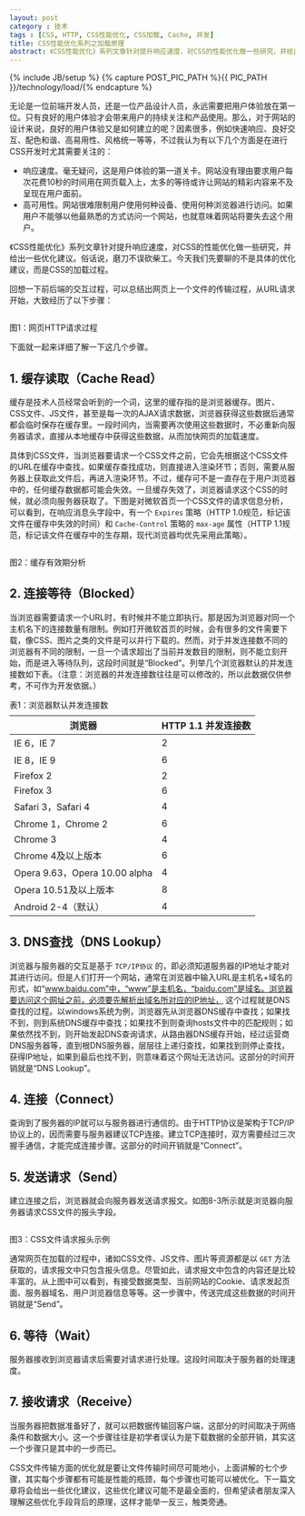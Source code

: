 ```yaml
---
layout: post
category : 技术
tags : [CSS, HTTP, CSS性能优化, CSS加载, Cache, 并发]
title: CSS性能优化系列之加载原理
abstract: 《CSS性能优化》系列文章针对提升响应速度，对CSS的性能优化做一些研究，并给出一些优化建议。俗话说，磨刀不误砍柴工。今天我们先要聊的不是具体的优化建议，而是CSS的加载过程。
---
```


{% include JB/setup %}
{% capture POST_PIC_PATH %}{{ PIC_PATH }}/technology/load/{% endcapture %}

无论是一位前端开发人员，还是一位产品设计人员，永远需要把用户体验放在第一位。只有良好的用户体验才会带来用户的持续关注和产品使用。那么，对于网站的设计来说，良好的用户体验又是如何建立的呢？因素很多，例如快速响应、良好交互、配色和谐、高易用性、风格统一等等，不过我认为有以下几个方面是在进行CSS开发时尤其需要关注的：

* 响应速度。毫无疑问，这是用户体验的第一道关卡。网站没有理由要求用户每次花费10秒的时间用在网页载入上，太多的等待或许让网站的精彩内容来不及呈现在用户面前。
* 高可用性。网站很难限制用户使用何种设备、使用何种浏览器进行访问。如果用户不能够以他最熟悉的方式访问一个网站，也就意味着网站将要失去这个用户。

《CSS性能优化》系列文章针对提升响应速度，对CSS的性能优化做一些研究，并给出一些优化建议。俗话说，磨刀不误砍柴工。今天我们先要聊的不是具体的优化建议，而是CSS的加载过程。

回想一下前后端的交互过程，可以总结出网页上一个文件的传输过程，从URL请求开始，大致经历了以下步骤：

<p class="textCenter"> <img class="img-polaroid img-hover" src="{{POST_PIC_PATH}}steps.png" alt=""> </p>
<p class="textCenter">图1：网页HTTP请求过程</p>

下面就一起来详细了解一下这几个步骤。

## 1. 缓存读取（Cache Read）

缓存是技术人员经常会听到的一个词，这里的缓存指的是浏览器缓存。图片、CSS文件、JS文件，甚至是每一次的AJAX请求数据，浏览器获得这些数据后通常都会临时保存在缓存里。一段时间内，当需要再次使用这些数据时，不必重新向服务器请求，直接从本地缓存中获得这些数据，从而加快网页的加载速度。

具体到CSS文件，当浏览器要请求一个CSS文件之前，它会先根据这个CSS文件的URL在缓存中查找，如果缓存查找成功，则直接进入渲染环节；否则，需要从服务器上获取此文件后，再进入渲染环节。不过，缓存可不是一直存在于用户浏览器中的，任何缓存数据都可能会失效。一旦缓存失效了，浏览器请求这个CSS的时候，就必须向服务器获取了。下图是对微软首页一个CSS文件的请求信息分析，可以看到，在响应消息头字段中，有一个 `Expires` 策略（HTTP 1.0规范，标记该文件在缓存中失效的时间）和 `Cache-Control` 策略的 `max-age` 属性（HTTP 1.1规范，标记该文件在缓存中的生存期，现代浏览器均优先采用此策略）。

<p class="textCenter"> <img class="img-polaroid img-hover" src="{{POST_PIC_PATH}}cache.jpg" alt=""> </p>
<p class="textCenter">图2：缓存有效期分析</p>

## 2. 连接等待（Blocked）

当浏览器需要请求一个URL时，有时候并不能立即执行。那是因为浏览器对同一个主机名下的连接数量有限制。例如打开微软首页的时候，会有很多的文件需要下载，像CSS、图片之类的文件是可以并行下载的。然而，对于并发连接数不同的浏览器有不同的限制，一旦一个请求超出了当前并发数目的限制，则不能立刻开始，而是进入等待队列，这段时间就是“Blocked”。列举几个浏览器默认的并发连接数如下表。（注意：浏览器的并发连接数往往是可以修改的，所以此数据仅供参考，不可作为开发依据。）

<p class="textCenter">表1：浏览器默认并发连接数</p>
<table class="table table-bordered table-striped" style="margin:-5px auto 10px auto;">
    <thead>
        <tr>
            <th>浏览器</th>
            <th>HTTP 1.1 并发连接数</th>
        </tr>
    </thead>
    <tbody>
        <tr>
            <td>IE 6，IE 7</td>
            <td>2</td>
        </tr>
        <tr>
            <td>IE 8，IE 9</td>
            <td>6</td>
        </tr>
        <tr>
            <td>Firefox 2</td>
            <td>2</td>
        </tr>
        <tr>
            <td>Firefox 3</td>
            <td>6</td>
        </tr>
        <tr>
            <td>Safari 3，Safari 4</td>
            <td>4</td>
        </tr>
        <tr>
            <td>Chrome 1，Chrome 2</td>
            <td>6</td>
        </tr>
        <tr>
            <td>Chrome 3</td>
            <td>4</td>
        </tr>
        <tr>
            <td>Chrome 4及以上版本</td>
            <td>6</td>
        </tr>
        <tr>
            <td>Opera 9.63，Opera 10.00 alpha</td>
            <td>4</td>
        </tr>
        <tr>
            <td>Opera 10.51及以上版本</td>
            <td>8</td>
        </tr>
        <tr>
            <td>Android 2-4（默认）</td>
            <td>4</td>
        </tr>
    </tbody>
</table>

## 3. DNS查找（DNS Lookup）


浏览器与服务器的交互是基于 `TCP/IP协议` 的，即必须知道服务器的IP地址才能对其进行访问。但是人们打开一个网站，通常在浏览器中输入URL是主机名+域名的形式，如“www.baidu.com”中，“www”是主机名，“baidu.com”是域名。浏览器要访问这个网址之前，必须要先解析出域名所对应的IP地址， 这个过程就是DNS查找的过程。以windows系统为例，浏览器先从浏览器DNS缓存中查找；如果找不到，则到系统DNS缓存中查找；如果找不到则查询hosts文件中的匹配规则；如果依然找不到，则开始发起DNS查询请求，从路由器DNS缓存开始，经过运营商DNS服务器等，直到根DNS服务器，层层往上递归查找，如果找到则停止查找，获得IP地址，如果到最后也找不到，则意味着这个网址无法访问。这部分的时间开销就是“DNS Lookup”。

## 4. 连接（Connect）

查询到了服务器的IP就可以与服务器进行通信的。由于HTTP协议是架构于TCP/IP协议上的，因而需要与服务器建议TCP连接。建立TCP连接时，双方需要经过三次握手通信，才能完成连接步骤。这部分的时间开销就是“Connect”。

## 5. 发送请求（Send）

建立连接之后，浏览器就会向服务器发送请求报文。如图8-3所示就是浏览器向服务器请求CSS文件的报头字段。

<p class="textCenter"> <img class="img-polaroid img-hover" src="{{POST_PIC_PATH}}require.jpg" alt=""> </p>
<p class="textCenter">图3：CSS文件请求报头示例</p>

通常网页在加载的过程中，诸如CSS文件、JS文件、图片等资源都是以 `GET` 方法获取的，请求报文中只包含报头信息。尽管如此，请求报文中包含的内容还是比较丰富的。从上图中可以看到，有接受数据类型、当前网站的Cookie、请求发起页面、服务器域名、用户浏览器信息等等。这一步骤中，传送完成这些数据的时间开销就是“Send”。

## 6. 等待（Wait）

服务器接收到浏览器请求后需要对请求进行处理。这段时间取决于服务器的处理速度。

## 7. 接收请求（Receive）

当服务器把数据准备好了，就可以把数据传输回客户端，这部分的时间取决于网络条件和数据大小。这一个步骤往往是初学者误认为是下载数据的全部开销，其实这一个步骤只是其中的一步而已。

CSS文件传输方面的优化就是要让文件传输时间尽可能地小，上面讲解的七个步骤，其实每个步骤都有可能是性能的瓶颈，每个步骤也可能可以被优化。下一篇文章将会给出一些优化建议，这些优化建议可能不是最全面的，但希望读者朋友深入理解这些优化手段背后的原理，这样才能举一反三，触类旁通。